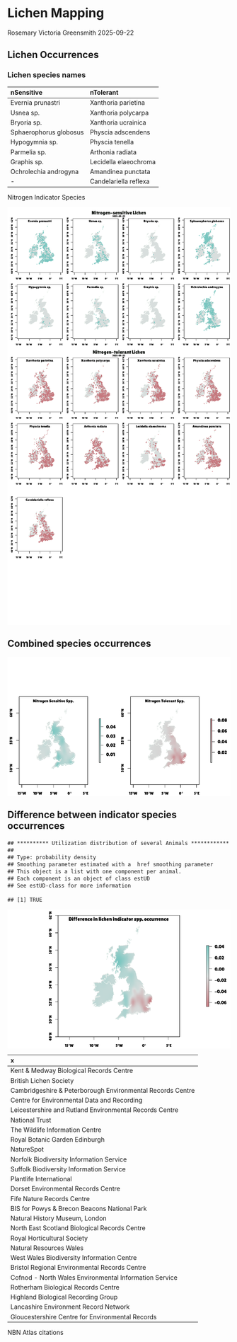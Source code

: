 Lichen Mapping
================
Rosemary Victoria Greensmith
2025-09-22

## Lichen Occurrences

### Lichen species names

| nSensitive             | nTolerant             |
|:-----------------------|:----------------------|
| Evernia prunastri      | Xanthoria parietina   |
| Usnea sp.              | Xanthoria polycarpa   |
| Bryoria sp.            | Xanthoria ucrainica   |
| Sphaerophorus globosus | Physcia adscendens    |
| Hypogymnia sp.         | Physcia tenella       |
| Parmelia sp.           | Arthonia radiata      |
| Graphis sp.            | Lecidella elaeochroma |
| Ochrolechia androgyna  | Amandinea punctata    |
| \-                     | Candelariella reflexa |

Nitrogen Indicator Species

<!-- ### Base map -->

<!-- This code displays the raw NBN Atlas data on maps. -->

<img src="lichenMapping_files/figure-gfm/occurrenceMaps-1.png" style="display: block; margin: auto;" /><img src="lichenMapping_files/figure-gfm/occurrenceMaps-2.png" style="display: block; margin: auto;" /><img src="lichenMapping_files/figure-gfm/occurrenceMaps-3.png" style="display: block; margin: auto;" />

## Combined species occurrences

<img src="lichenMapping_files/figure-gfm/combinedMap-1.png" style="display: block; margin: auto;" />

## Difference between indicator species occurrences

    ## ********** Utilization distribution of several Animals ************
    ## 
    ## Type: probability density
    ## Smoothing parameter estimated with a  href smoothing parameter
    ## This object is a list with one component per animal.
    ## Each component is an object of class estUD
    ## See estUD-class for more information

    ## [1] TRUE

<img src="lichenMapping_files/figure-gfm/mapDifference-1.png" style="display: block; margin: auto;" />

| x                                                          |
|:-----------------------------------------------------------|
| Kent & Medway Biological Records Centre                    |
| British Lichen Society                                     |
| Cambridgeshire & Peterborough Environmental Records Centre |
| Centre for Environmental Data and Recording                |
| Leicestershire and Rutland Environmental Records Centre    |
| National Trust                                             |
| The Wildlife Information Centre                            |
| Royal Botanic Garden Edinburgh                             |
| NatureSpot                                                 |
| Norfolk Biodiversity Information Service                   |
| Suffolk Biodiversity Information Service                   |
| Plantlife International                                    |
| Dorset Environmental Records Centre                        |
| Fife Nature Records Centre                                 |
| BIS for Powys & Brecon Beacons National Park               |
| Natural History Museum, London                             |
| North East Scotland Biological Records Centre              |
| Royal Horticultural Society                                |
| Natural Resources Wales                                    |
| West Wales Biodiversity Information Centre                 |
| Bristol Regional Environmental Records Centre              |
| Cofnod - North Wales Environmental Information Service     |
| Rotherham Biological Records Centre                        |
| Highland Biological Recording Group                        |
| Lancashire Environment Record Network                      |
| Gloucestershire Centre for Environmental Records           |

NBN Atlas citations
